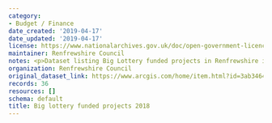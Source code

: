 ```yaml
---
category:
- Budget / Finance
date_created: '2019-04-17'
date_updated: '2019-04-17'
license: https://www.nationalarchives.gov.uk/doc/open-government-licence/version/3/
maintainer: Renfrewshire Council
notes: <p>Dataset listing Big Lottery funded projects in Renfrewshire in 2018.</p>
organization: Renfrewshire Council
original_dataset_link: https://www.arcgis.com/home/item.html?id=3ab34647842e4971889def454f31f2e8
records: 36
resources: []
schema: default
title: Big lottery funded projects 2018
---
```

